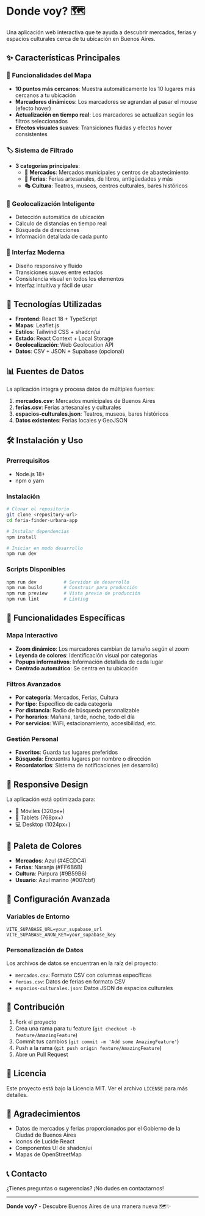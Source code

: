 # Donde voy? 🗺️

Una aplicación web interactiva que te ayuda a descubrir mercados, ferias y espacios culturales cerca de tu ubicación en Buenos Aires.

## ✨ Características Principales

### 🎯 Funcionalidades del Mapa
- **10 puntos más cercanos**: Muestra automáticamente los 10 lugares más cercanos a tu ubicación
- **Marcadores dinámicos**: Los marcadores se agrandan al pasar el mouse (efecto hover)
- **Actualización en tiempo real**: Los marcadores se actualizan según los filtros seleccionados
- **Efectos visuales suaves**: Transiciones fluidas y efectos hover consistentes

### 🏷️ Sistema de Filtrado
- **3 categorías principales**:
  - 🛒 **Mercados**: Mercados municipales y centros de abastecimiento
  - 🎪 **Ferias**: Ferias artesanales, de libros, antigüedades y más
  - 🎭 **Cultura**: Teatros, museos, centros culturales, bares históricos

### 📍 Geolocalización Inteligente
- Detección automática de ubicación
- Cálculo de distancias en tiempo real
- Búsqueda de direcciones
- Información detallada de cada punto

### 🎨 Interfaz Moderna
- Diseño responsivo y fluido
- Transiciones suaves entre estados
- Consistencia visual en todos los elementos
- Interfaz intuitiva y fácil de usar

## 🚀 Tecnologías Utilizadas

- **Frontend**: React 18 + TypeScript
- **Mapas**: Leaflet.js
- **Estilos**: Tailwind CSS + shadcn/ui
- **Estado**: React Context + Local Storage
- **Geolocalización**: Web Geolocation API
- **Datos**: CSV + JSON + Supabase (opcional)

## 📊 Fuentes de Datos

La aplicación integra y procesa datos de múltiples fuentes:

1. **mercados.csv**: Mercados municipales de Buenos Aires
2. **ferias.csv**: Ferias artesanales y culturales
3. **espacios-culturales.json**: Teatros, museos, bares históricos
4. **Datos existentes**: Ferias locales y GeoJSON

## 🛠️ Instalación y Uso

### Prerrequisitos
- Node.js 18+ 
- npm o yarn

### Instalación
```bash
# Clonar el repositorio
git clone <repository-url>
cd feria-finder-urbana-app

# Instalar dependencias
npm install

# Iniciar en modo desarrollo
npm run dev
```

### Scripts Disponibles
```bash
npm run dev          # Servidor de desarrollo
npm run build        # Construir para producción
npm run preview      # Vista previa de producción
npm run lint         # Linting
```

## 🎯 Funcionalidades Específicas

### Mapa Interactivo
- **Zoom dinámico**: Los marcadores cambian de tamaño según el zoom
- **Leyenda de colores**: Identificación visual por categorías
- **Popups informativos**: Información detallada de cada lugar
- **Centrado automático**: Se centra en tu ubicación

### Filtros Avanzados
- **Por categoría**: Mercados, Ferias, Cultura
- **Por tipo**: Específico de cada categoría
- **Por distancia**: Radio de búsqueda personalizable
- **Por horarios**: Mañana, tarde, noche, todo el día
- **Por servicios**: WiFi, estacionamiento, accesibilidad, etc.

### Gestión Personal
- **Favoritos**: Guarda tus lugares preferidos
- **Búsqueda**: Encuentra lugares por nombre o dirección
- **Recordatorios**: Sistema de notificaciones (en desarrollo)

## 📱 Responsive Design

La aplicación está optimizada para:
- 📱 Móviles (320px+)
- 📱 Tablets (768px+)
- 💻 Desktop (1024px+)

## 🎨 Paleta de Colores

- **Mercados**: Azul (#4ECDC4)
- **Ferias**: Naranja (#FF6B6B)
- **Cultura**: Púrpura (#9B59B6)
- **Usuario**: Azul marino (#007cbf)

## 🔧 Configuración Avanzada

### Variables de Entorno
```env
VITE_SUPABASE_URL=your_supabase_url
VITE_SUPABASE_ANON_KEY=your_supabase_key
```

### Personalización de Datos
Los archivos de datos se encuentran en la raíz del proyecto:
- `mercados.csv`: Formato CSV con columnas específicas
- `ferias.csv`: Datos de ferias en formato CSV
- `espacios-culturales.json`: Datos JSON de espacios culturales

## 🤝 Contribución

1. Fork el proyecto
2. Crea una rama para tu feature (`git checkout -b feature/AmazingFeature`)
3. Commit tus cambios (`git commit -m 'Add some AmazingFeature'`)
4. Push a la rama (`git push origin feature/AmazingFeature`)
5. Abre un Pull Request

## 📄 Licencia

Este proyecto está bajo la Licencia MIT. Ver el archivo `LICENSE` para más detalles.

## 🙏 Agradecimientos

- Datos de mercados y ferias proporcionados por el Gobierno de la Ciudad de Buenos Aires
- Iconos de Lucide React
- Componentes UI de shadcn/ui
- Mapas de OpenStreetMap

## 📞 Contacto

¿Tienes preguntas o sugerencias? ¡No dudes en contactarnos!

---

**Donde voy?** - Descubre Buenos Aires de una manera nueva 🗺️✨
